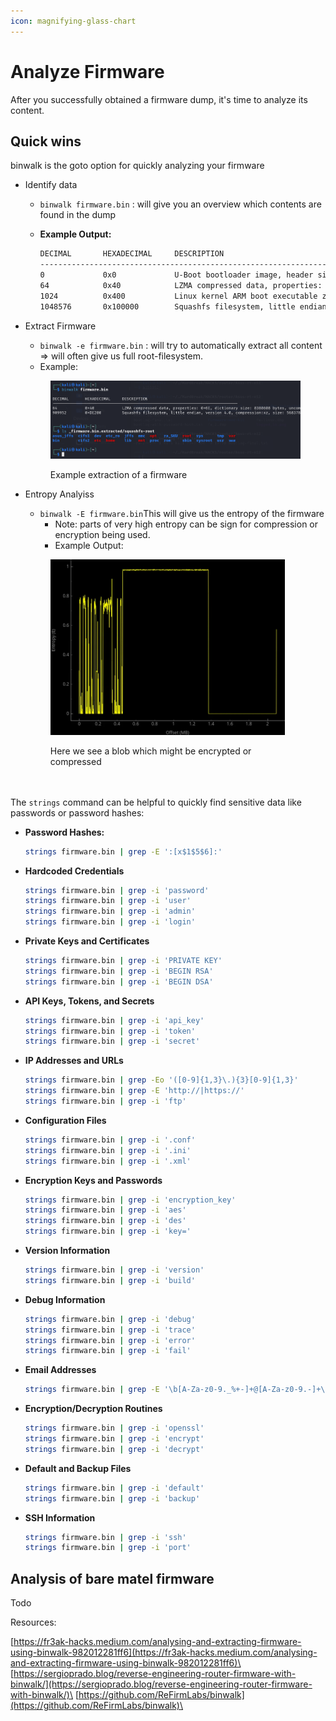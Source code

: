 ```yaml
---
icon: magnifying-glass-chart
---
```


# Analyze Firmware

After you successfully obtained a firmware dump, it's time to analyze its content.

## **Quick wins**

binwalk is the goto option for quickly analyzing your firmware

* Identify data
  * `binwalk firmware.bin` : will give you an overview which contents are found in the dump
  *   **Example Output:**

      ```bash
      DECIMAL       HEXADECIMAL     DESCRIPTION
      --------------------------------------------------------------------------------
      0             0x0             U-Boot bootloader image, header size: 64 bytes, load address: 0x80800000, entry point: 0x80800000, CRC32: 0xFFFFFFFF
      64            0x40            LZMA compressed data, properties: 0x5D, dictionary size: 8388608 bytes, uncompressed size: 524288 bytes
      1024          0x400           Linux kernel ARM boot executable zImage (little-endian)
      1048576       0x100000        Squashfs filesystem, little endian, version 4.0, compression: lzma, size: 262144 bytes, 1198 inodes, blocksize: 131072 bytes, created: Mon Jan  1 00:00:00 2024
      ```
*   Extract Firmware

    * `binwalk -e firmware.bin` : will try to automatically extract all content => will often give us full root-filesystem.&#x20;
    * Example:

    <figure><img src="../.gitbook/assets/image (1) (1).png" alt=""><figcaption><p>Example extraction of a firmware</p></figcaption></figure>
*   Entropy Analyiss

    * `binwalk -E firmware.bin`This will give us the entropy of the firmware
      * Note: parts of very high entropy can be sign for compression or encryption being used.
      * &#x20;Example Output:

    <figure><img src="../.gitbook/assets/image (47).png" alt="" width="375"><figcaption><p>Here we see a blob which might be encrypted or compressed<br><br><br></p></figcaption></figure>

The `strings` command can be helpful to quickly find sensitive data like passwords or password hashes:

*   **Password Hashes:**

    ```bash
    strings firmware.bin | grep -E ':[x$1$5$6]:'
    ```
*   **Hardcoded Credentials**

    ```bash
    strings firmware.bin | grep -i 'password'
    strings firmware.bin | grep -i 'user'
    strings firmware.bin | grep -i 'admin'
    strings firmware.bin | grep -i 'login'
    ```
*   **Private Keys and Certificates**

    ```bash
    strings firmware.bin | grep -i 'PRIVATE KEY'
    strings firmware.bin | grep -i 'BEGIN RSA'
    strings firmware.bin | grep -i 'BEGIN DSA'
    ```
*   **API Keys, Tokens, and Secrets**

    ```bash
    strings firmware.bin | grep -i 'api_key'
    strings firmware.bin | grep -i 'token'
    strings firmware.bin | grep -i 'secret'
    ```
*   **IP Addresses and URLs**

    ```bash
    strings firmware.bin | grep -Eo '([0-9]{1,3}\.){3}[0-9]{1,3}'
    strings firmware.bin | grep -E 'http://|https://'
    strings firmware.bin | grep -i 'ftp'
    ```
*   **Configuration Files**

    ```bash
    strings firmware.bin | grep -i '.conf'
    strings firmware.bin | grep -i '.ini'
    strings firmware.bin | grep -i '.xml'
    ```
*   **Encryption Keys and Passwords**

    ```bash
    strings firmware.bin | grep -i 'encryption_key'
    strings firmware.bin | grep -i 'aes'
    strings firmware.bin | grep -i 'des'
    strings firmware.bin | grep -i 'key='
    ```
*   **Version Information**

    ```bash
    strings firmware.bin | grep -i 'version'
    strings firmware.bin | grep -i 'build'
    ```
*   **Debug Information**

    ```bash
    strings firmware.bin | grep -i 'debug'
    strings firmware.bin | grep -i 'trace'
    strings firmware.bin | grep -i 'error'
    strings firmware.bin | grep -i 'fail'
    ```
*   **Email Addresses**

    ```bash
    strings firmware.bin | grep -E '\b[A-Za-z0-9._%+-]+@[A-Za-z0-9.-]+\.[A-Z|a-z]{2,}\b'
    ```
*   **Encryption/Decryption Routines**

    ```bash
    strings firmware.bin | grep -i 'openssl'
    strings firmware.bin | grep -i 'encrypt'
    strings firmware.bin | grep -i 'decrypt'
    ```
*   **Default and Backup Files**

    ```bash
    strings firmware.bin | grep -i 'default'
    strings firmware.bin | grep -i 'backup'
    ```
*   **SSH Information**

    ```bash
    strings firmware.bin | grep -i 'ssh'
    strings firmware.bin | grep -i 'port'
    ```

## Analysis of bare matel firmware

Todo

Resources:

[https://fr3ak-hacks.medium.com/analysing-and-extracting-firmware-using-binwalk-982012281ff6](https://fr3ak-hacks.medium.com/analysing-and-extracting-firmware-using-binwalk-982012281ff6)\
[https://sergioprado.blog/reverse-engineering-router-firmware-with-binwalk/](https://sergioprado.blog/reverse-engineering-router-firmware-with-binwalk/)\
[https://github.com/ReFirmLabs/binwalk](https://github.com/ReFirmLabs/binwalk)\
